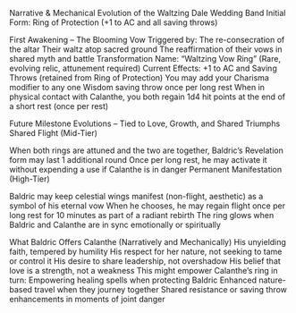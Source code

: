 Narrative & Mechanical Evolution of the Waltzing Dale Wedding Band
Initial Form:
Ring of Protection (+1 to AC and all saving throws)

First Awakening – The Blooming Vow
Triggered by:
The re-consecration of the altar
Their waltz atop sacred ground
The reaffirmation of their vows in shared myth and battle
Transformation Name:
 “Waltzing Vow Ring”
 (Rare, evolving relic, attunement required)
Current Effects:
+1 to AC and Saving Throws (retained from Ring of Protection)
You may add your Charisma modifier to any one Wisdom saving throw once per long rest
When in physical contact with Calanthe, you both regain 1d4 hit points at the end of a short rest (once per rest)

Future Milestone Evolutions – Tied to Love, Growth, and Shared Triumphs
Shared Flight (Mid-Tier)


When both rings are attuned and the two are together, Baldric’s Revelation form may last 1 additional round
Once per long rest, he may activate it without expending a use if Calanthe is in danger
Permanent Manifestation (High-Tier)


Baldric may keep celestial wings manifest (non-flight, aesthetic) as a symbol of his eternal vow
When he chooses, he may regain flight once per long rest for 10 minutes as part of a radiant rebirth
The ring glows when Baldric and Calanthe are in sync emotionally or spiritually

What Baldric Offers Calanthe (Narratively and Mechanically)
His unyielding faith, tempered by humility
His respect for her nature, not seeking to tame or control it
His desire to share leadership, not overshadow
His belief that love is a strength, not a weakness
This might empower Calanthe’s ring in turn:
Empowering healing spells when protecting Baldric
Enhanced nature-based travel when they journey together
Shared resistance or saving throw enhancements in moments of joint danger
